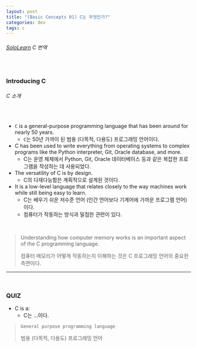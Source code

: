 ```yaml
---
layout: post
title: "(Basic Concepts 01) C는 무엇인가?"
categories: dev
tags: c
---
```


###### [SoloLearn](https://www.sololearn.com) C 번역

<br>

### Introducing C

###### C 소개

<br>

- `C` is a general-purpose programming language that has been around for nearly 50 years.
  - `C`는 50년 가까이 된 범용 (다목적, 다용도) 프로그래밍 언어이다.
- C has been used to write everything from operating systems to complex programs like the Python interpreter, Git, Oracle database, and more.
  - C는 운영 체제에서 Python, Git, Oracle 데이터베이스 등과 같은 복잡한 프로그램을 작성하는 데 사용되었다.
- The versatility of C is by design.
  - C의 다재다능함은 계획적으로 설계된 것이다.
- It is a low-level language that relates closely to the way machines work while still being easy to learn.
  - C는 배우기 쉬운 저수준 언어 (인간 언어보다 기계어에 가까운 프로그램 언어)이다.
  - 컴퓨터가 작동하는 방식과 밀접한 관련이 있다.

<br>

> Understanding how computer memory works is an important aspect of the C programming language.
>
> 컴퓨터 메모리가 어떻게 작동하는지 이해하는 것은 C 프로그래밍 언어의 중요한 측면이다.

------

<br>

### QUIZ

- C is a:
  - C는 ...이다.

> `General purpose programming language`
>
> 범용 (다목적, 다용도) 프로그래밍 언어

<br>